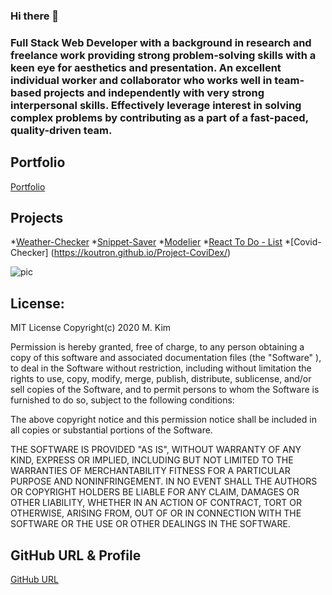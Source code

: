 ### Hi there 👋
### Full Stack Web Developer with a background in research and freelance work providing strong problem-solving skills with a keen eye for aesthetics and presentation. An excellent individual worker and collaborator who works well in team-based projects and independently with very strong interpersonal skills. Effectively leverage interest in solving complex problems by contributing as a part of a fast-paced, quality-driven team. 


## Portfolio
[Portfolio](https://sungjinkimm.github.io/portfolio-mk/)

## Projects
*[Weather-Checker](https://sungjinkimm.github.io/weather-checker/) 
*[Snippet-Saver](https://snippetsbank.herokuapp.com/)
*[Modelier](https://modelier.herokuapp.com/)
*[React To Do - List](https://sungjinkimm.github.io/reactTodoList/)
*[Covid-Checker] (https://koutron.github.io/Project-CoviDex/)

![pic](https://imgs.abduzeedo.com/files/felipe_mahalem/2.gif)


## License: 

MIT License Copyright(c) 2020 M. Kim

Permission is hereby granted, free of charge, to any person obtaining a copy of this software and associated documentation files (the "Software" ), to deal in the Software without restriction, including without limitation the rights to use, copy, modify, merge, publish, distribute, sublicense, and/or sell copies of the Software, and to permit persons to whom the Software is furnished to do so, subject to the following conditions:

The above copyright notice and this permission notice shall be included in all copies or substantial portions of the Software.

THE SOFTWARE IS PROVIDED "AS IS",  WITHOUT WARRANTY OF ANY KIND, EXPRESS OR IMPLIED, INCLUDING BUT NOT LIMITED TO THE WARRANTIES OF MERCHANTABILITY FITNESS FOR A PARTICULAR PURPOSE AND NONINFRINGEMENT. IN NO EVENT SHALL THE AUTHORS OR COPYRIGHT HOLDERS BE LIABLE FOR ANY CLAIM, DAMAGES OR OTHER LIABILITY, WHETHER IN AN ACTION OF CONTRACT, TORT OR OTHERWISE, ARISING FROM, OUT OF OR IN CONNECTION WITH THE SOFTWARE OR THE USE OR OTHER DEALINGS IN THE SOFTWARE.



## GitHub URL & Profile
[GitHub URL](https://github.com/sungjinkimm)

<!-- ![GitHub Avatar](https://avatars0.githubusercontent.com/u/50185484?v=4) -->

<!--
**sungjinkimm/sungjinkimm** is a ✨ _special_ ✨ repository because its `README.md` (this file) appears on your GitHub profile.

Here are some ideas to get you started:

- 🔭 I’m currently working on ...
- 🌱 I’m currently learning ...
- 👯 I’m looking to collaborate on ...
- 🤔 I’m looking for help with ...
- 💬 Ask me about ...
- 📫 How to reach me: ...
- 😄 Pronouns: ...
- ⚡ Fun fact: ...
-->
